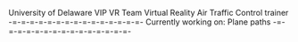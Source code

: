 University of Delaware VIP VR Team
Virtual Reality Air Traffic Control trainer
-=-=-=-=-=-=-=-=-=-=-=-=-=-=-=-
Currently working on:
Plane paths
-=-=-=-=-=-=-=-=-=-=-=-=-=-=-=-
